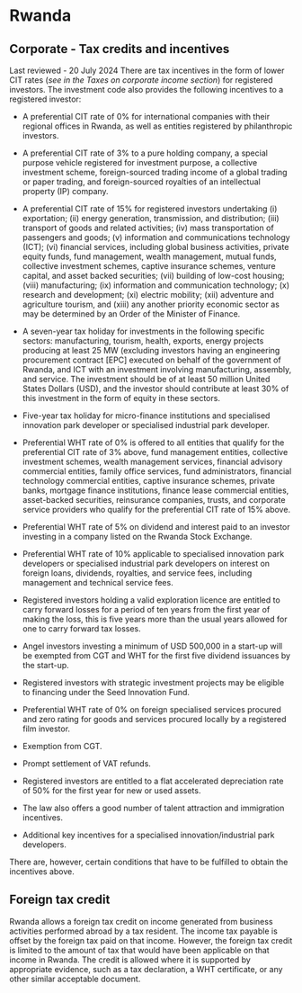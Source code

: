 # Rwanda
## Corporate - Tax credits and incentives
Last reviewed - 20 July 2024
There are tax incentives in the form of lower CIT rates (_see in the_ _Taxes on corporate income_ _section_) for registered investors.
The investment code also provides the following incentives to a registered investor:
  * A preferential CIT rate of 0% for international companies with their regional offices in Rwanda, as well as entities registered by philanthropic investors.


  * A preferential CIT rate of 3% to a pure holding company, a special purpose vehicle registered for investment purpose, a collective investment scheme, foreign-sourced trading income of a global trading or paper trading, and foreign-sourced royalties of an intellectual property (IP) company.


  * A preferential CIT rate of 15% for registered investors undertaking (i) exportation; (ii) energy generation, transmission, and distribution; (iii) transport of goods and related activities; (iv) mass transportation of passengers and goods; (v) information and communications technology (ICT); (vi) financial services, including global business activities, private equity funds, fund management, wealth management, mutual funds, collective investment schemes, captive insurance schemes, venture capital, and asset backed securities; (vii) building of low-cost housing; (viii) manufacturing; (ix) information and communication technology; (x) research and development; (xi) electric mobility; (xii) adventure and agriculture tourism, and (xiii) any another priority economic sector as may be determined by an Order of the Minister of Finance.


  * A seven-year tax holiday for investments in the following specific sectors: manufacturing, tourism, health, exports, energy projects producing at least 25 MW (excluding investors having an engineering procurement contract [EPC] executed on behalf of the government of Rwanda, and ICT with an investment involving manufacturing, assembly, and service. The investment should be of at least 50 million United States Dollars (USD), and the investor should contribute at least 30% of this investment in the form of equity in these sectors.
  * Five-year tax holiday for micro-finance institutions and specialised innovation park developer or specialised industrial park developer.
  * Preferential WHT rate of 0% is offered to all entities that qualify for the preferential CIT rate of 3% above, fund management entities, collective investment schemes, wealth management services, financial advisory commercial entities, family office services, fund administrators, financial technology commercial entities, captive insurance schemes, private banks, mortgage finance institutions, finance lease commercial entities, asset-backed securities, reinsurance companies, trusts, and corporate service providers who qualify for the preferential CIT rate of 15% above.
  * Preferential WHT rate of 5% on dividend and interest paid to an investor investing in a company listed on the Rwanda Stock Exchange.
  * Preferential WHT rate of 10% applicable to specialised innovation park developers or specialised industrial park developers on interest on foreign loans, dividends, royalties, and service fees, including management and technical service fees.
  * Registered investors holding a valid exploration licence are entitled to carry forward losses for a period of ten years from the first year of making the loss, this is five years more than the usual years allowed for one to carry forward tax losses.
  * Angel investors investing a minimum of USD 500,000 in a start-up will be exempted from CGT and WHT for the first five dividend issuances by the start-up.
  * Registered investors with strategic investment projects may be eligible to financing under the Seed Innovation Fund.
  * Preferential WHT rate of 0% on foreign specialised services procured and zero rating for goods and services procured locally by a registered film investor.


  * Exemption from CGT.
  * Prompt settlement of VAT refunds.


  * Registered investors are entitled to a flat accelerated depreciation rate of 50% for the first year for new or used assets.
  * The law also offers a good number of talent attraction and immigration incentives.
  * Additional key incentives for a specialised innovation/industrial park developers.


There are, however, certain conditions that have to be fulfilled to obtain the incentives above.
## Foreign tax credit
Rwanda allows a foreign tax credit on income generated from business activities performed abroad by a tax resident. The income tax payable is offset by the foreign tax paid on that income. However, the foreign tax credit is limited to the amount of tax that would have been applicable on that income in Rwanda.
The credit is allowed where it is supported by appropriate evidence, such as a tax declaration, a WHT certificate, or any other similar acceptable document.
